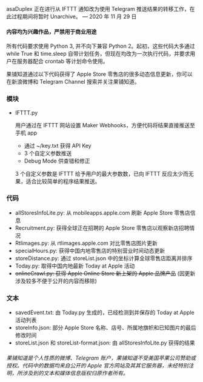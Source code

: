 asaDuplex 正在进行从 IFTTT 通知改为使用 Telegram 推送结果的转移工作，在此过程期间将暂时 Unarchive。 — 2020 年 11 月 29 日



#### 内容均为兴趣作品，严禁用于商业用途

所有代码要求使用 Python 3, 并不向下兼容 Python 2。起初，这些代码大多通过 while True 和 time.sleep 自带计划任务，但现在均改为一次执行代码，并要求用户在服务器配合 crontab 等计划命令使用。

果铺知道通过以下代码获得了 Apple Store 零售店的很多动态信息更新，你可以在新浪微博和 Telegram Channel 搜索并关注果铺知道。

### 模块
* IFTTT.py
  
    用户通过在 IFTTT 网站设置 Maker Webhooks，方便代码将结果直接推送至手机 app
    
    *  通过 ~/key.txt 获得 API Key
    *  3 个自定义参数推送
    *  Debug Mode 供查错和修正
    
    3 个自定义参数是 IFTTT 给予用户的最大参数数，已向 IFTTT 反应太少而无果，适合比较简单的程序结果推送。


### 代码
* allStoresInfoLite.py: 从 mobileapps.apple.com 刷新 Apple Store 零售店信息
* Recruitment.py: 获得全球正在招聘的 Apple Store 零售店以观察新店招聘情况
* Rtlimages.py: 从 rtlimages.apple.com 对比零售店图片更新
* specialHours.py: 获得中国内地零售店的特别营业时间动态更新
* storeDistance.py: 通过 storeList.json 中的坐标计算全球零售店距离并排序
* Today.py: 取得中国内地最新 Today at Apple 活动
* ~~onlineCrawl.py: 获得 Apple Online Store 新上架的 Apple 品牌产品~~ (因更新涉及较多不便于公开的内容而移除)

### 文本

* savedEvent.txt: 由 Today.py 生成的，已经检测到并保存的 Today at Apple 活动列表
* storeInfo.json: 部分 Apple Store 名称、店号、所属地旗帜和已知图片的最后修改时间
* storeList.json 和 storeList-format.json: 由 allStoresInfoLite.py 获得的结果



###### 果铺知道是个人性质的微博、Telegram 账户，果铺知道不受美国苹果公司赞助或授权。代码中的数据均来自公开的 Apple 官方网站及其其它服务器，未经特别注明，所涉及到的文本和媒体信息版权归原作者所有。